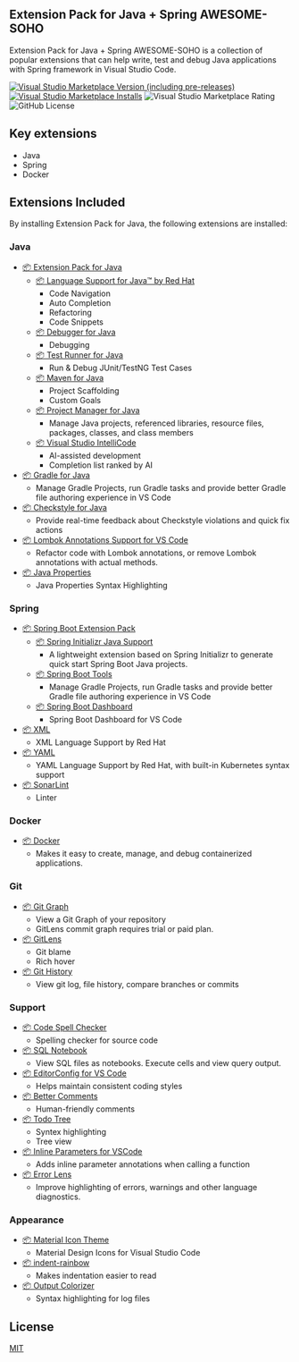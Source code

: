## Extension Pack for Java + Spring AWESOME-SOHO

Extension Pack for Java + Spring AWESOME-SOHO is a collection of popular extensions that can help write, test and debug Java applications with Spring framework in Visual Studio Code.

[![Visual Studio Marketplace Version (including pre-releases)](https://img.shields.io/visual-studio-marketplace/v/comnori.java-spring-awesome-soho-extension-pack?style=for-the-badge)](https://marketplace.visualstudio.com/items?itemName=comnori.java-spring-awesome-soho-extension-pack) [![Visual Studio Marketplace Installs](https://img.shields.io/visual-studio-marketplace/i/comnori.java-spring-awesome-soho-extension-pack?style=for-the-badge&logo=visualstudiocode)](https://marketplace.visualstudio.com/items?itemName=comnori.java-spring-awesome-soho-extension-pack) ![Visual Studio Marketplace Rating](https://img.shields.io/visual-studio-marketplace/r/comnori.java-spring-awesome-soho-extension-pack?style=for-the-badge)
 ![GitHub License](https://img.shields.io/github/license/comnori/vscode-java-pack?style=for-the-badge)

## Key extensions

* Java
* Spring
* Docker

## Extensions Included

By installing Extension Pack for Java, the following extensions are installed:

### Java

* [📦 Extension Pack for Java](https://marketplace.visualstudio.com/items?itemName=vscjava.vscode-java-pack)
  * [📦 Language Support for Java™ by Red Hat](https://marketplace.visualstudio.com/items?itemName=redhat.java)
    * Code Navigation
    * Auto Completion
    * Refactoring
    * Code Snippets
  * [📦 Debugger for Java](https://marketplace.visualstudio.com/items?itemName=vscjava.vscode-java-debug)
    * Debugging
  * [📦 Test Runner for Java](https://marketplace.visualstudio.com/items?itemName=vscjava.vscode-java-test)
    * Run & Debug JUnit/TestNG Test Cases
  * [📦 Maven for Java](https://marketplace.visualstudio.com/items?itemName=vscjava.vscode-maven)
    * Project Scaffolding
    * Custom Goals
  * [📦 Project Manager for Java](https://marketplace.visualstudio.com/items?itemName=vscjava.vscode-java-dependency)
    * Manage Java projects, referenced libraries, resource files, packages, classes, and class members
  * [📦 Visual Studio IntelliCode](https://marketplace.visualstudio.com/items?itemName=VisualStudioExptTeam.vscodeintellicode)
    * AI-assisted development
    * Completion list ranked by AI
* [📦 Gradle for Java](https://marketplace.visualstudio.com/items?itemName=VisualStudioExptTeam.vscjava.vscode-gradle)
  * Manage Gradle Projects, run Gradle tasks and provide better Gradle file authoring experience in VS Code
* [📦 Checkstyle for Java](https://marketplace.visualstudio.com/items?itemName=shengchen.vscode-checkstyle)
  * Provide real-time feedback about Checkstyle violations and quick fix actions
* [📦 Lombok Annotations Support for VS Code](https://marketplace.visualstudio.com/items?itemName=vscjava.vscode-lombok)
  * Refactor code with Lombok annotations, or remove Lombok annotations with actual methods.
* [📦 Java Properties](https://marketplace.visualstudio.com/items?itemName=ithildir.java-properties)
  * Java Properties Syntax Highlighting

### Spring

* [📦 Spring Boot Extension Pack](https://marketplace.visualstudio.com/items?itemName=vmware.vscode-boot-dev-pack)
  * [📦 Spring Initializr Java Support](https://marketplace.visualstudio.com/items?itemName=vmware.vscjava.vscode-spring-initializr)
    * A lightweight extension based on Spring Initializr to generate quick start Spring Boot Java projects.
  * [📦 Spring Boot Tools](https://marketplace.visualstudio.com/items?itemName=vmware.vscode-spring-boot)
    * Manage Gradle Projects, run Gradle tasks and provide better Gradle file authoring experience in VS Code
  * [📦 Spring Boot Dashboard](https://marketplace.visualstudio.com/items?itemName=vmware.vscjava.vscode-spring-boot-dashboard)
    * Spring Boot Dashboard for VS Code
* [📦 XML](https://marketplace.visualstudio.com/items?itemName=redhat.vscode-xml)
  * XML Language Support by Red Hat
* [📦 YAML](https://marketplace.visualstudio.com/items?itemName=redhat.vscode-yaml)
  * YAML Language Support by Red Hat, with built-in Kubernetes syntax support
* [📦 SonarLint](https://marketplace.visualstudio.com/items?itemName=SonarSource.sonarlint-vscode)
  * Linter

### Docker

* [📦 Docker](https://marketplace.visualstudio.com/items?itemName=ms-azuretools.vscode-docker)
  * Makes it easy to create, manage, and debug containerized applications.

### Git

* [📦 Git Graph](https://marketplace.visualstudio.com/items?itemName=mhutchie.git-graph)
  * View a Git Graph of your repository
  * GitLens commit graph requires trial or paid plan.
* [📦 GitLens](https://marketplace.visualstudio.com/items?itemName=eamodio.gitlens)
  * Git blame
  * Rich hover
* [📦 Git History](https://marketplace.visualstudio.com/items?itemName=donjayamanne.githistory)
  * View git log, file history, compare branches or commits

### Support

* [📦 Code Spell Checker](https://marketplace.visualstudio.com/items?itemName=streetsidesoftware.code-spell-checker)
  * Spelling checker for source code
* [📦 SQL Notebook](https://marketplace.visualstudio.com/items?itemName=cmoog.sqlnotebook)
  * View SQL files as notebooks. Execute cells and view query output.
* [📦 EditorConfig for VS Code](https://marketplace.visualstudio.com/items?itemName=EditorConfig.EditorConfig)
  * Helps maintain consistent coding styles
* [📦 Better Comments](https://marketplace.visualstudio.com/items?itemName=aaron-bond.better-comments)
  * Human-friendly comments
* [📦 Todo Tree](https://marketplace.visualstudio.com/items?itemName=Gruntfuggly.todo-tree)
  * Syntex highlighting
  * Tree view
* [📦 Inline Parameters for VSCode](https://marketplace.visualstudio.com/items?itemName=liamhammett.inline-parameters)
  * Adds inline parameter annotations when calling a function
* [📦 Error Lens](https://marketplace.visualstudio.com/items?itemName=usernamehw.errorlens)
  * Improve highlighting of errors, warnings and other language diagnostics.

### Appearance

* [📦 Material Icon Theme](https://marketplace.visualstudio.com/items?itemName=PKief.material-icon-theme)
  * Material Design Icons for Visual Studio Code
* [📦 indent-rainbow](https://marketplace.visualstudio.com/items?itemName=oderwat.indent-rainbow)
  * Makes indentation easier to read
* [📦 Output Colorizer](https://marketplace.visualstudio.com/items?itemName=IBM.output-colorizer)
  * Syntax highlighting for log files

## License

[MIT](https://github.com/comnori/vscode-java-pack/blob/main/LICENSE)
